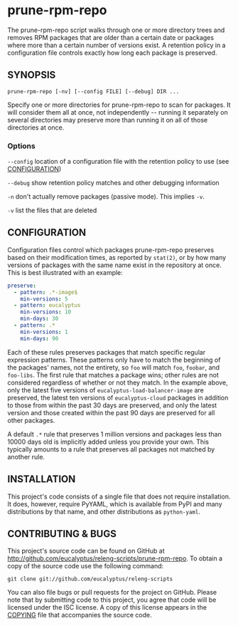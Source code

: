 prune-rpm-repo
==============

The prune-rpm-repo script walks through one or more directory trees and
removes RPM packages that are older than a certain date or packages where
more than a certain number of versions exist.  A retention policy in a
configuration file controls exactly how long each package is preserved.

SYNOPSIS
--------

``prune-rpm-repo [-nv] [--config FILE] [--debug] DIR ...``

Specify one or more directories for prune-rpm-repo to scan for packages.
It will consider them all at once, not independently -- running it
separately on several directories may preserve more than running it on
all of those directories at once.

### Options ###

``--config``
  location of a configuration file with the retention policy to use
  (see [CONFIGURATION](README.md/#configuration))

``--debug``
  show retention policy matches and other debugging information

``-n``
  don't actually remove packages (passive mode).  This implies ``-v``.

``-v``
  list the files that are deleted

CONFIGURATION
-------------

Configuration files control which packages prune-rpm-repo preserves based
on their modification times, as reported by ``stat(2)``, or by how many
versions of packages with the same name exist in the repository at once.
This is best illustrated with an example:

```YAML
preserve:
  - pattern: .*-image$
    min-versions: 5
  - pattern: eucalyptus
    min-versions: 10
    min-days: 30
  - pattern: .*
    min-versions: 1
    min-days: 90
```

Each of these rules preserves packages that match specific regular
expression patterns.  These patterns only have to match the beginning of
the packages' names, not the entirety, so ``foo`` will match ``foo``,
``foobar``, and ``foo-libs``.  The first rule that matches a package
wins; other rules are not considered regardless of whether or not
they match.  In the example above, only the latest five versions of
``eucalyptus-load-balancer-image`` are preserved, the latest ten versions
of ``eucalyptus-cloud`` packages in addition to those from within the
past 30 days are preserved, and only the latest version and those created
within the past 90 days are preserved for all other packages.

A default ``.*`` rule that preserves 1 million versions and packages less
than 10000 days old is implicitly added unless you provide your own.
This typically amounts to a rule that preserves all packages not matched
by another rule.

INSTALLATION
------------

This project's code consists of a single file that does not require
installation.  It does, however, require PyYAML, which is available from
PyPI and many distributions by that name, and other distributions as
``python-yaml``.

CONTRIBUTING & BUGS
-------------------

This project's source code can be found on GitHub at
http://github.com/eucalyptus/releng-scripts/prune-rpm-repo.  To obtain a copy of the
source code use the following command:

    git clone git://github.com/eucalyptus/releng-scripts

You can also file bugs or pull requests for the project on GitHub.
Please note that by submitting code to this project, you agree that code
will be licensed under the ISC license.  A copy of this license appears
in the [COPYING](COPYING) file that accompanies the source code.
